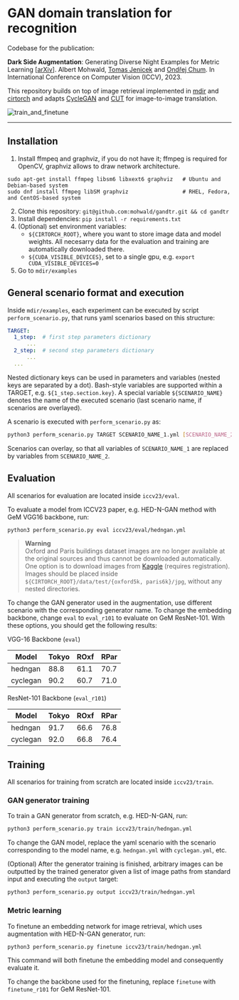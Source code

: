 # GAN domain translation for recognition

Codebase for the publication:

**Dark Side Augmentation**: Generating Diverse Night Examples for Metric Learning [[arXiv](https://arxiv.org/abs/2309.16351)].
Albert Mohwald, [Tomas Jenicek][jenicek] and [Ondřej Chum][chum].
In International Conference on Computer Vision (ICCV), 2023.

This repository builds on top of image retrieval implemented in [mdir][mdir] and [cirtorch][cirtorch] and adapts [CycleGAN][cyclegan] and [CUT][cut] for image-to-image translation.

![train_and_finetune](https://github.com/mohwald/gandtr/assets/29608815/bc284d8a-5da6-4e24-921a-28717e9015e1)

----

## Installation

1. Install ffmpeq and graphviz, if you do not have it;  ffmpeg is required for OpenCV, graphviz allows to draw network architecture. 
```
sudo apt-get install ffmpeg libsm6 libxext6 graphviz   # Ubuntu and Debian-based system
sudo dnf install ffmpeg libSM graphviz                 # RHEL, Fedora, and CentOS-based system 
```
2. Clone this repository: `git@github.com:mohwald/gandtr.git && cd gandtr`
3. Install dependencies: `pip install -r requirements.txt`
4. (Optional) set environment variables:
    - `${CIRTORCH_ROOT}`, where you want to store image data and model weights. All necesarry data for the evaluation and training are automatically downloaded there.
    - `${CUDA_VISIBLE_DEVICES}`, set to a single gpu, e.g. `export CUDA_VISIBLE_DEVICES=0`
5. Go to `mdir/examples`


## General scenario format and execution

Inside `mdir/examples`, each experiment can be executed by script `perform_scenario.py`, that runs yaml scenarios based on this structure:
```yaml
TARGET:
  1_step:  # first step parameters dictionary
      ...
  2_step:  # second step parameters dictionary
      ...
  ...
```

Nested dictionary keys can be used in parameters and variables (nested keys are separated by a dot).
Bash-style variables are supported within a TARGET, e.g. `${1_step.section.key}`.
A special variable `${SCENARIO_NAME}` denotes the name of the executed scenario (last scenario name, if scenarios are overlayed).

A scenario is executed with `perform_scenario.py` as:
```bash
python3 perform_scenario.py TARGET SCENARIO_NAME_1.yml [SCENARIO_NAME_2.yml]...
```

Scenarios can overlay, so that all variables of `SCENARIO_NAME_1` are replaced by variables from `SCENARIO_NAME_2`.


## Evaluation

All scenarios for evaluation are located inside `iccv23/eval`.

To evaluate a model from ICCV23 paper, e.g. HED-N-GAN method with GeM VGG16 backbone, run:

```bash
python3 perform_scenario.py eval iccv23/eval/hedngan.yml
```

> **Warning**<br>
> Oxford and Paris buildings dataset images are no longer available at the original sources and thus cannot be downloaded automatically. One option is to download images from [Kaggle](https://www.kaggle.com/datasets/skylord/oxbuildings) (requires registration). Images should be placed inside `${CIRTORCH_ROOT}/data/test/{oxford5k, paris6k}/jpg`, without any nested directories.

To change the GAN generator used in the augmentation, use different scenario with the corresponding generator name.
To change the embedding backbone, change `eval` to `eval_r101` to evaluate on GeM ResNet-101.
With these options, you should get the following results:

VGG-16 Backbone (`eval`)

| Model       | Tokyo | ROxf | RPar |
|-------------|-------|------|------|
| hedngan     | 88.8  | 61.1 | 70.7 |
| cyclegan    | 90.2  | 60.7 | 71.0 |

ResNet-101 Backbone (`eval_r101`)

| Model       | Tokyo | ROxf | RPar |
|-------------|-------|------|------|
| hedngan     | 91.7  | 66.6 | 76.8 |
| cyclegan    | 92.0  | 66.8 | 76.4 |


## Training

All scenarios for training from scratch are located inside `iccv23/train`.

### GAN generator training

To train a GAN generator from scratch, e.g. HED-N-GAN, run:

```bash
python3 perform_scenario.py train iccv23/train/hedngan.yml
```

To change the GAN model, replace the yaml scenario with the scenario corresponding to the model name, e.g. `hedngan.yml` with `cyclegan.yml`, etc.

(Optional) After the generator training is finished, arbitrary images can be outputted by the trained generator given a list of image paths from standard input and executing the `output` target:

```bash
python3 perform_scenario.py output iccv23/train/hedngan.yml
```

### Metric learning

To finetune an embedding network for image retrieval, which uses augmentation with HED-N-GAN generator, run:

```bash
python3 perform_scenario.py finetune iccv23/train/hedngan.yml
```

This command will both finetune the embedding model and consequently evaluate it.

To change the backbone used for the finetuning, replace `finetune` with `finetune_r101` for GeM ResNet-101.

<!-- References -->

[jenicek]: http://cmp.felk.cvut.cz/~jenicto2
[chum]: http://cmp.felk.cvut.cz/~chum
[mdir]: https://github.com/jenicek/mdir/
[cirtorch]: https://github.com/filipradenovic/cnnimageretrieval-pytorch/
[cyclegan]: https://github.com/junyanz/pytorch-CycleGAN-and-pix2pix/
[cut]: https://github.com/taesungp/contrastive-unpaired-translation/
